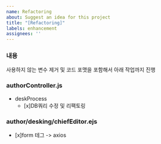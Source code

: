 ```yaml
---
name: Refactoring
about: Suggest an idea for this project
title: "[Refactoring]"
labels: enhancement
assignees: ''
---
```

### 내용

사용하지 않는 변수 제거 및 코드 포맷을 포함해서 아래 작업까지 진행
### authorController.js 
- deskProcess
  - [x]DB쿼리 수정 및 리팩토링
### author/desking/chiefEditor.ejs
  - [x]form 테그 -> axios

